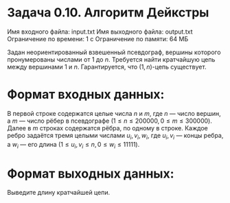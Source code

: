 # Задача 0.10. Алгоритм Дейкстры
Имя входного файла: input.txt
Имя выходного файла: output.txt
Ограничение по времени: 1 с
Ограничение по памяти: 64 МБ

Задан неориентированный взвешенный псевдограф, вершины которого пронумерованы числами от $1$ до $n$. Требуется найти кратчайшую цепь между вершинами $1$ и $n$. Гарантируется, что $(1, n)$-цепь существует.

# Формат входных данных:

В первой строке содержатся целые числа $n$ и $m$, где $n$ — число вершин, а $m$ — число рёбер в псевдографе $(1 ≤ n ≤ 200 000, 0 ≤ m ≤ 300 000)$.
Далее в $m$ строках содержатся рёбра, по одному в строке. Каждое ребро задаётся тремя целыми числами $u_i, v_i, w_i$, где $u_i, v_i$ — концы ребра, а $w_i$ — его длина $(1 ≤ u_i, v_i ≤ n, 0 ≤ w_i ≤ 11 111)$.

# Формат выходных данных:

Выведите длину кратчайшей цепи.